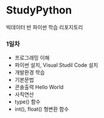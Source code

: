 # StudyPython
빅데이터 반 파이썬 학습 리포지토리

### 1일차
 - 프로그래밍 이해
 - 파이썬 설치, Visual Studil Code 설치
 - 개발환경 학습
 - 기본문법
  - 콘솔출력 Hello World
  - 사칙연산
  - type() 함수
  - int(), float() 형변환 함수
  